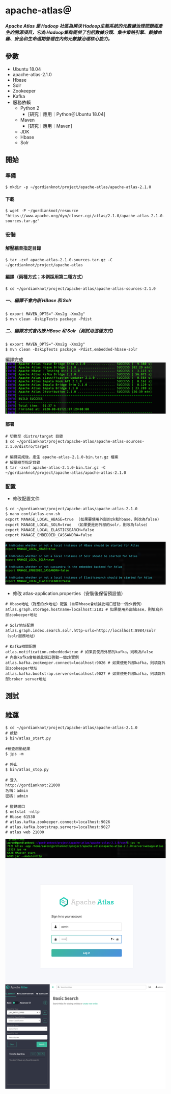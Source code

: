 # apache-atlas＠
##### Apache Atlas 是 Hadoop 社區為解決 Hadoop生態系統的元數據治理問題而產生的開源項目，它為 Hadoop集群提供了包括數據分類、集中策略引擎、數據血緣、安全和生命週期管理在內的元數據治理核心能力。

## 參數
- Ubuntu 18.04
- apache-atlas-2.1.0
- Hbase
- Solr
- Zookeeper
- Kafka
- 服務依賴
    - Python 2
        - [研究｜應用｜Python＠Ubuntu 18.04]
    - Maven
        - [研究｜應用｜Maven]
    - JDK   
    - Hbase
    - Solr

## 開始

### 準備
```
$ mkdir -p ~/gordianknot/project/apache-atlas/apache-atlas-2.1.0
```

#### 下載
```
$ wget -P ~/gordianknot/resource
"https://www.apache.org/dyn/closer.cgi/atlas/2.1.0/apache-atlas-2.1.0-sources.tar.gz"
```

### 安裝
#### 解壓縮至指定目錄
```
$ tar -zxf apache-atlas-2.1.0-sources.tar.gz -C ~/gordianknot/project/apache-atlas
```

#### 編譯（兩種方式；本例採用第二種方式）
```
$ cd ~/gordianknot/project/apache-atlas/apache-atlas-sources-2.1.0
```
##### 一、編譯不會內嵌 HBase 和 Solr 
```
$ export MAVEN_OPTS="-Xms2g -Xmx2g"
$ mvn clean -DskipTests package -Pdist
```
##### 二、編譯方式會內嵌 HBase 和 Solr（測試用這種方式)
```
$ export MAVEN_OPTS="-Xms2g -Xmx2g"
$ mvn clean -DskipTests package -Pdist,embedded-hbase-solr 
```

編譯完成
![4c4ed6666af555d39f39db53977b4710](imgs/5F873060-149D-4F21-B24A-F2E4258DC168.png)

#### 部署
```
# 切換至 distro/target 目錄
$ cd ~/gordianknot/project/apache-atlas/apache-atlas-sources-2.1.0/distro/target

# 編譯完成後，產生 apache-atlas-2.1.0-bin.tar.gz 檔案
# 解壓縮至指定目錄
$ tar -zxvf apache-atlas-2.1.0-bin.tar.gz -C ~/gordianknot/project/apache-atlas/apache-atlas-2.1.0
```

### 配置

- 修改配置文件
```
$ cd ~/gordianknot/project/apache-atlas/apache-atlas-2.1.0
$ nano conf/atlas-env.sh
export MANAGE_LOCAL_HBASE=true  (如果要使用外部的zk和hbase，則改為false)
export MANAGE_LOCAL_SOLR=true  （如果要是用外部的solr，則改為false）
export MANAGE_LOCAL_ELASTICSEARCH=false
export MANAGE_EMBEDDED_CASSANDRA=false
```
![bfb6c188397a97acae7b7d8b84bb789d](imgs/A0DA0B53-68AE-4059-901F-8FE655D932AF.png)

- 修改 atlas-application.properties（安裝後保留預設值）
```
# Hbase地址（對應的zk地址）配置（自帶hbase會根據此端口啓動一個zk實例）
atlas.graph.storage.hostname=localhost:2181 # 如果使用外部hbase，則填寫外部zookeeper地址

# Solr地址配置
atlas.graph.index.search.solr.http-urls=http://localhost:8984/solr（solr服務地址）

# Kafka相關配置
atlas.notification.embedded=true # 如果要使用外部的kafka，則改為false
# 內嵌kafka會根據此端口啓動一個zk實例
atlas.kafka.zookeeper.connect=localhost:9026 # 如果使用外部kafka，則填寫外部zookeeper地址
atlas.kafka.bootstrap.servers=localhost:9027 # 如果使用外部kafka，則填寫外部broker server地址
```

## 測試


## 維運
```
$ cd ~/gordianknot/project/apache-atlas/apache-atlas-2.1.0
# 啟動
$ bin/atlas_start.py 

#檢查啟動結果
$ jps -m

# 停止
$ bin/atlas_stop.py 

# 登入
http://gordianknot:21000
名稱：admin 
密碼：admin

# 監聽端口
$ netstat -nltp
# Hbase 61530
# atlas.kafka.zookeeper.connect=localhost:9026
# atlas.kafka.bootstrap.servers=localhost:9027
# atlas web 21000
```

![1fd0571c5e43ee6ce48bd59682d25a53](imgs/ADE6828B-CED6-4A58-8026-FB835B8367D8.png)
![f149f1e17ba6cd969a62004681de69c4](imgs/D9524C8C-28EA-4423-9428-F9BE1041547C.png)
![28fe6670f4df5d2b8b6699093ce3a3fc](imgs/EEA9B959-1818-495B-8557-C7E1D04CF9E9.png)